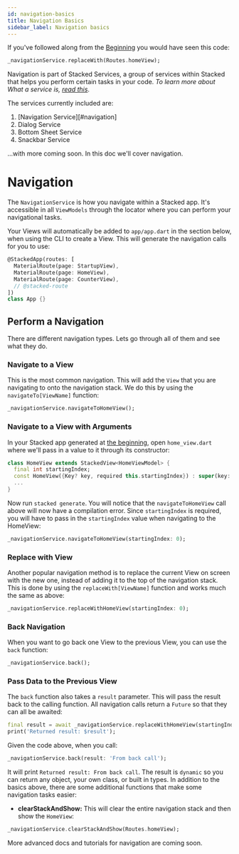 ```yaml
---
id: navigation-basics
title: Navigation Basics
sidebar_label: Navigation basics
---
```


If you've followed along from the [Beginning](00-overview.md) you would have seen this code:

```dart
_navigationService.replaceWith(Routes.homeView);
```

Navigation is part of Stacked Services, a group of services within Stacked that helps you perform certain tasks in your code. _To learn more about What a service is, [read this](/basics-in-depth/services.md)_.

The services currently included are:

1. [Navigation Service][#navigation]
2. Dialog Service
3. Bottom Sheet Service
4. Snackbar Service

...with more coming soon. In this doc we'll cover navigation.


# Navigation

The `NavigationService` is how you navigate within a Stacked app. It's accessible in all `ViewModels` through the locator where you can perform your navigational tasks.

Your Views will automatically be added to `app/app.dart` in the section below, when using the CLI to create a View. This will generate the navigation calls for you to use:

```dart lib/app/app.dart
@StackedApp(routes: [
  MaterialRoute(page: StartupView),
  MaterialRoute(page: HomeView),
  MaterialRoute(page: CounterView),
  // @stacked-route
])
class App {}
```


## Perform a Navigation

There are different navigation types. Lets go through all of them and see what they do.

### Navigate to a View

This is the most common navigation. This will add the `View` that you are navigating to onto the navigation stack. We do this by using the `navigateTo[ViewName]` function:

```dart
_navigationService.navigateToHomeView();
```

### Navigate to a View with Arguments

In your Stacked app generated at [the beginning](00-overview.md), open `home_view.dart` where we'll pass in a value to it through its constructor:

```dart
class HomeView extends StackedView<HomeViewModel> {
  final int startingIndex;
  const HomeView({Key? key, required this.startingIndex}) : super(key: key);
  ...
}
```

Now run `stacked generate`. You will notice that the `navigateToHomeView` call above will now have a compilation error. Since `startingIndex` is required, you will have to pass in the `startingIndex` value when navigating to the HomeView:

```dart
_navigationService.navigateToHomeView(startingIndex: 0);
```

### Replace with View

Another popular navigation method is to replace the current View on screen with the new one, instead of adding it to the top of the navigation stack. This is done by using the `replaceWith[ViewName]` function and works much the same as above:

```dart
_navigationService.replaceWithHomeView(startingIndex: 0);
```

### Back Navigation

When you want to go back one View to the previous View, you can use the `back` function:

```dart
_navigationService.back();
```

### Pass Data to the Previous View

The `back` function also takes a `result` parameter. This will pass the result back to the calling function. All navigation calls return a `Future` so that they can all be awaited:

```dart
final result = await _navigationService.replaceWithHomeView(startingIndex: 0);
print('Returned result: $result');
```

Given the code above, when you call:

```dart
_navigationService.back(result: 'From back call');
```

It will print `Returned result: From back call`. The result is `dynamic` so you can return any object, your own class, or built in types. In addition to the basics above, there are some additional functions that make some navigation tasks easier:

- **clearStackAndShow:** This will clear the entire navigation stack and then show the `HomeView`:

```dart
_navigationService.clearStackAndShow(Routes.homeView);
```

More advanced docs and tutorials for navigation are coming soon.